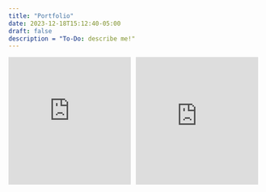 ```yaml
---
title: "Portfolio"
date: 2023-12-18T15:12:40-05:00
draft: false
description = "To-Do: describe me!"
---
```


<style>
    .iframe-container {
        display: flex;
        flex-wrap: wrap;
        align-items: center; 
        justify-content: space-around;
    }

    .iframe-wrapper {
      position: relative;
      flex: 1;
      width: 100%; /* Full width initially */
      max-width: 400px; /* Maximum width for small screens */
      max-height: 400px; /* Maximum width for small screens */
      margin-right: 10px; /* Adjust the margin between iframes as needed */
      padding-bottom: 50%; /* 1:1 aspect ratio for the iframe */
    }

    iframe {
      position: absolute;
      top: 0;
      left: 0;
      width: 100%;
      height: 100%;
    }

    .overlay {
      position: absolute;
      top: 0;
      left: 0;
      width: 100%;
      height: 100%;
      background: rgba(0, 0, 0, 0); /* Initially transparent background */
      cursor: pointer;
      transition: background 0.3s ease; /* Smooth transition effect for background */
    }

    .overlay:hover {
      background: rgba(0, 0, 0, 0.7); /* Semi-transparent black overlay on hover */
    }

    .overlay-text {
        position: absolute;
        top: 50%;
        left: 50%;
        transform: translate(-50%, -50%);
        color: white;
        font-size: 36px;
        font-weight: bold;
        opacity: 0; /* Initially transparent text */
        transition: opacity 0.3s ease; /* Smooth transition effect for text */
    }

    .overlay:hover .overlay-text {
      opacity: 1; /* Make text fully visible on hover */
    }
    
    /* Media query for larger screens */
    @media (min-width: 600px) {
      .iframe-wrapper {
        width: 50%; /* Adjust the width for larger screens */
      }
    }
</style>

<div class="iframe-container">
    <div class="iframe-wrapper">
    <iframe src="https://www.pacificpokertour.com/" frameborder="0" allowfullscreen></iframe>
    <div class="overlay" onclick="handleOverlayClick('https://www.pacificpokertour.com/')">
        <div class="overlay-text">Visit</div>
    </div>
    </div>
    <div class="iframe-wrapper">
    <iframe src="https://webdev.evlis.org/oldsite/index.html" frameborder="0" allowfullscreen></iframe>
    <div class="overlay" onclick="handleOverlayClick('https://webdev.evlis.org/oldsite/index.html')">
        <div class="overlay-text">Visit</div>
    </div>
    </div>
</div>


<script>
  function handleOverlayClick(url) {
    // Handle click event for the overlay
    //alert("Overlay clicked!");
    window.open(url);
  }
</script>
